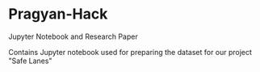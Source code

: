 # Pragyan-Hack
Jupyter Notebook and Research Paper

Contains Jupyter notebook used for preparing the dataset for our project "Safe Lanes"
